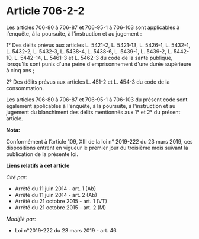 # Article 706-2-2

Les articles 706-80 à 706-87 et 706-95-1 à 706-103 sont applicables à l'enquête, à la poursuite, à l'instruction et au
jugement :

1° Des délits prévus aux articles L. 5421-2, L. 5421-13, L. 5426-1, L. 5432-1, L. 5432-2, L. 5432-3, L. 5438-4, L. 5438-6, L.
5439-1, L. 5439-2, L. 5442-10, L. 5442-14, L. 5461-3 et L. 5462-3 du code de la santé publique, lorsqu'ils sont punis d'une
peine d'emprisonnement d'une durée supérieure à cinq ans ;

2° Des délits prévus aux articles L. 451-2 et L. 454-3 du code de la consommation.

Les articles 706-80 à 706-87 et 706-95-1 à 706-103 du présent code sont également applicables à l'enquête, à la poursuite, à
l'instruction et au jugement du blanchiment des délits mentionnés aux 1° et 2° du présent article.

**Nota:**

Conformément à l’article 109, XIII de la loi n° 2019-222 du 23 mars 2019, ces dispositions entrent en vigueur le premier jour
du troisième mois suivant la publication de la présente loi.

**Liens relatifs à cet article**

_Cité par_:

  - Arrêté du 11 juin 2014 - art. 1 (Ab)
  - Arrêté du 11 juin 2014 - art. 2 (Ab)
  - Arrêté du 21 octobre 2015 - art. 1 (VT)
  - Arrêté du 21 octobre 2015 - art. 2 (M)

_Modifié par_:

  - Loi n°2019-222 du 23 mars 2019 - art. 46
